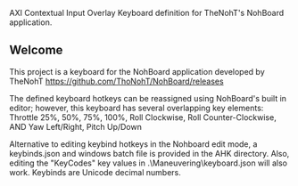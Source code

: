 AXI Contextual Input Overlay Keyboard definition for TheNohT's NohBoard application.

## Welcome

This project is a keyboard for the NohBoard application developed by TheNohT <https://github.com/ThoNohT/NohBoard/releases>

The defined keyboard hotkeys can be reassigned using NohBoard's built in editor; however, this keyboard has several overlapping key elements:
Throttle 25%, 50%, 75%, 100%, 
Roll Clockwise, Roll Counter-Clockwise, AND
Yaw Left/Right, Pitch Up/Down

Alternative to editing keybind hotkeys in the Nohboard edit mode, a keybinds.json and windows batch file is provided in the AHK directory. Also, editing the "KeyCodes" key values in .\Maneuvering\keyboard.json will also work. Keybinds are Unicode decimal numbers.